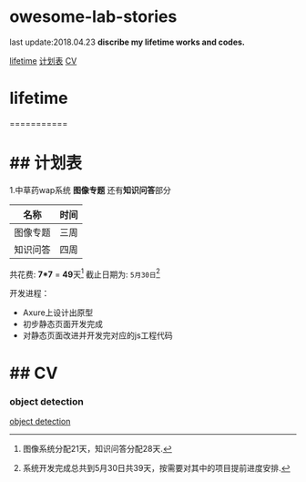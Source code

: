 # owesome-lab-stories
last update:2018.04.23
**discribe my lifetime works and codes.**

[lifetime](#lifetime)
[计划表](#计划表)
[CV](#CV)
# lifetime
===========
# ## 计划表
1.中草药wap系统 **图像专题** 还有**知识问答**部分

|      名称      |   时间  |
| ------ | ----------- |
|  图像专题 | 三周   |
| 知识问答 |  四周   |
共花费: **7*7** = **49**天[^1]
截止日期为: `5月30日`[^2]

开发进程：
* Axure上设计出原型
* 初步静态页面开发完成
* 对静态页面改进并开发完对应的js工程代码

# ## CV

### object detection 
[object detection](https://github.com/TommyWongww/owesome-lab-stories/blob/master/object%20detection.md)



[^1]: 图像系统分配21天，知识问答分配28天.
[^2]: 系统开发完成总共到5月30日共39天，按需要对其中的项目提前进度安排.
